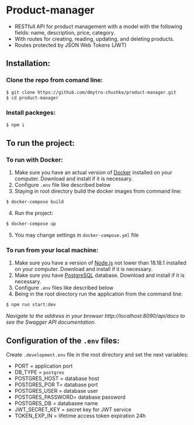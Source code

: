 # Product-manager

- RESTfull API for product management with a model with the following fields:
  name, description, price, category.
- With routes for creating, reading, updating, and deleting products.
- Routes protected by JSON Web Tokens (JWT)

## Installation:

### Clone the repo from comand line:

```bash
$ git clone https://github.com/dmytro-chushko/product-manager.git
$ cd product-manager
```

### Install packeges:

```bash
$ npm i
```

## To run the project:

### To run with Docker:

1. Make sure you have an actual version of [Docker](https://www.docker.com/)
   installed on your computer. Download and install if it is necessary.
2. Configure `.env` file like described below
3. Staying in root directory build the docker images from command line:

```bash
$ docker-compose build
```

4. Run the project:

```bash
$ docker-compose up
```

5. You may change settings in `docker-compose.yml` file

### To run from your local machine:

1. Make sure you have a version of [Node.js](https://nodejs.org/en/download) not
   lower than 18.18.1 installed on your computer. Download and install if it is
   necessary.
2. Make sure you have [PostgreSQL](https://www.postgresql.org/) database.
   Download and install if it is necessary.
3. Configure `.env` files like described below
4. Being in the root directory run the application from the command line:

```bash
$ npm run start:dev
```

_*Navigate to the address in your browser http://localhost:8090/api/docs to see
the Swagger API documentation.*_

## Configuration of the `.env` files:

Create `.development.env` file in the root directory and set the next variables:

- PORT = application port
- DB_TYPE = `postgres`
- POSTGRES_HOST = database host
- POSTGRES_POR T= database port
- POSTGRES_USER = database user
- POSTGRES_PASSWORD= database password
- POSTGRES_DB = databasee name
- JWT_SECRET_KEY = secret key for JWT service
- TOKEN_EXP_IN = lifetime access token expiration 24h
